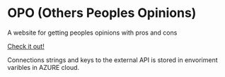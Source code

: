 # OPO (Others Peoples Opinions) 
A website for getting peoples opinions with pros and cons

<a href="https://ambitious-meadow-00bb75503.2.azurestaticapps.net">Check it out!</a>


Connections strings and keys to the external API is stored in envoriment varibles in AZURE cloud.
